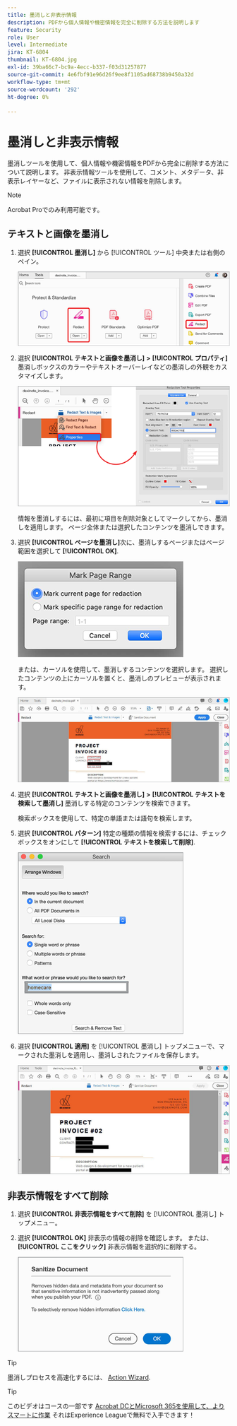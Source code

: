 ```yaml
---
title: 墨消しと非表示情報
description: PDFから個人情報や機密情報を完全に削除する方法を説明します
feature: Security
role: User
level: Intermediate
jira: KT-6804
thumbnail: KT-6804.jpg
exl-id: 39ba66c7-bc9a-4ecc-b337-f03d31257877
source-git-commit: 4e6fbf91e96d26f9ee8f1105ad68738b9450a32d
workflow-type: tm+mt
source-wordcount: '292'
ht-degree: 0%

---
```


# 墨消しと非表示情報

墨消しツールを使用して、個人情報や機密情報をPDFから完全に削除する方法について説明します。 非表示情報ツールを使用して、コメント、メタデータ、非表示レイヤーなど、ファイルに表示されない情報を削除します。

>[!NOTE]
>
>Acrobat Proでのみ利用可能です。

## テキストと画像を墨消し

1. 選択 **[!UICONTROL 墨消し]** から [!UICONTROL ツール] 中央または右側のペイン。

   ![手順1を墨消し](../assets/Redact_1.png)

1. 選択 **[!UICONTROL テキストと画像を墨消し]** **>** **[!UICONTROL プロパティ]** 墨消しボックスのカラーやテキストオーバーレイなどの墨消しの外観をカスタマイズします。

   ![手順2を墨消し](../assets/Redact_2.png)

   情報を墨消しするには、最初に項目を削除対象としてマークしてから、墨消しを適用します。 ページ全体または選択したコンテンツを墨消しできます。

1. 選択 **[!UICONTROL ページを墨消し]**&#x200B;次に、墨消しするページまたはページ範囲を選択して **[!UICONTROL OK]**.

   ![手順4を墨消し](../assets/Redact_3.png)

   または、カーソルを使用して、墨消しするコンテンツを選択します。 選択したコンテンツの上にカーソルを置くと、墨消しのプレビューが表示されます。

   ![手順5aを墨消し](../assets/Redact_4.png)

1. 選択 **[!UICONTROL テキストと画像を墨消し]** **>** **[!UICONTROL テキストを検索して墨消し]** 墨消しする特定のコンテンツを検索できます。

   検索ボックスを使用して、特定の単語または語句を検索します。

1. 選択 **[!UICONTROL パターン]** 特定の種類の情報を検索するには、チェックボックスをオンにして **[!UICONTROL テキストを検索して削除]**.

   ![墨消しステップ5b](../assets/Redact_5.png)

1. 選択 **[!UICONTROL 適用]** を [!UICONTROL 墨消し] トップメニューで、マークされた墨消しを適用し、墨消しされたファイルを保存します。

   ![手順6を墨消し](../assets/Redact_6.png)

## 非表示情報をすべて削除

1. 選択 **[!UICONTROL 非表示情報をすべて削除]** を [!UICONTROL 墨消し] トップメニュー。

1. 選択 **[!UICONTROL OK]** 非表示の情報の削除を確認します。 または、 **[!UICONTROL ここをクリック]** 非表示情報を選択的に削除する。

   ![非表示情報をすべて削除ステップ2](../assets/Redact_7.png)

>[!TIP]
>
>墨消しプロセスを高速化するには、 [Action Wizard](../advanced-tasks/action.md).

>[!TIP]
>
>このビデオはコースの一部です [Acrobat DCとMicrosoft 365を使用して、よりスマートに作業](https://experienceleague.adobe.com/?recommended=Acrobat-U-1-2021.microsoft365) それはExperience Leagueで無料で入手できます！
